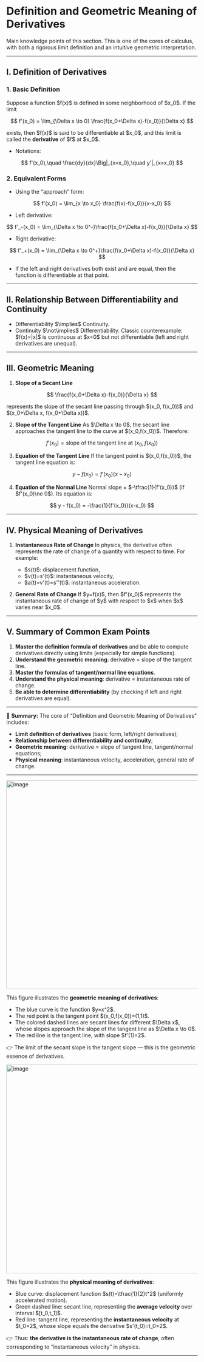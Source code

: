 
# Definition and Geometric Meaning of Derivatives

Main knowledge points of this section. This is one of the cores of calculus, with both a rigorous limit definition and an intuitive geometric interpretation.

---

## I. Definition of Derivatives

### 1. Basic Definition

Suppose a function \$f(x)\$ is defined in some neighborhood of \$x\_0\$. If the limit

$$
f'(x_0) = \lim_{\Delta x \to 0} \frac{f(x_0+\Delta x)-f(x_0)}{\Delta x}
$$

exists, then \$f(x)\$ is said to be differentiable at \$x\_0\$, and this limit is called the **derivative** of \$f\$ at \$x\_0\$.

* Notations:

$$
f'(x_0),\quad \frac{dy}{dx}\Big|_{x=x_0},\quad y'|_{x=x_0}
$$

### 2. Equivalent Forms

* Using the “approach” form:

$$
f'(x_0) = \lim_{x \to x_0} \frac{f(x)-f(x_0)}{x-x_0}
$$

* Left derivative:

$$
f'_-(x_0) = \lim_{\Delta x \to 0^-}\frac{f(x_0+\Delta x)-f(x_0)}{\Delta x}
$$

* Right derivative:

$$
f'_+(x_0) = \lim_{\Delta x \to 0^+}\frac{f(x_0+\Delta x)-f(x_0)}{\Delta x}
$$

* If the left and right derivatives both exist and are equal, then the function is differentiable at that point.

---

## II. Relationship Between Differentiability and Continuity

* Differentiability \$\implies\$ Continuity.
* Continuity \$\not\implies\$ Differentiability.
  Classic counterexample: \$f(x)=|x|\$ is continuous at \$x=0\$ but not differentiable (left and right derivatives are unequal).

---

## III. Geometric Meaning

1. **Slope of a Secant Line**

$$
\frac{f(x_0+\Delta x)-f(x_0)}{\Delta x}
$$

represents the slope of the secant line passing through \$(x\_0, f(x\_0))\$ and \$(x\_0+\Delta x, f(x\_0+\Delta x))\$.

2. **Slope of the Tangent Line**
   As \$\Delta x \to 0\$, the secant line approaches the tangent line to the curve at \$(x\_0,f(x\_0))\$.
   Therefore:

$$
f'(x_0) = \text{slope of the tangent line at } (x_0,f(x_0))
$$

3. **Equation of the Tangent Line**
   If the tangent point is \$(x\_0,f(x\_0))\$, the tangent line equation is:

$$
y - f(x_0) = f'(x_0)(x-x_0)
$$

4. **Equation of the Normal Line**
   Normal slope = \$-\tfrac{1}{f'(x\_0)}\$ (if \$f'(x\_0)\ne 0\$).
   Its equation is:

$$
y - f(x_0) = -\frac{1}{f'(x_0)}(x-x_0)
$$

---

## IV. Physical Meaning of Derivatives

1. **Instantaneous Rate of Change**
   In physics, the derivative often represents the rate of change of a quantity with respect to time.
   For example:

   * \$s(t)\$: displacement function,
   * \$v(t)=s'(t)\$: instantaneous velocity,
   * \$a(t)=v'(t)=s''(t)\$: instantaneous acceleration.

2. **General Rate of Change**
   If \$y=f(x)\$, then \$f'(x\_0)\$ represents the instantaneous rate of change of \$y\$ with respect to \$x\$ when \$x\$ varies near \$x\_0\$.

---

## V. Summary of Common Exam Points

1. **Master the definition formula of derivatives** and be able to compute derivatives directly using limits (especially for simple functions).
2. **Understand the geometric meaning**: derivative = slope of the tangent line.
3. **Master the formulas of tangent/normal line equations**.
4. **Understand the physical meaning**: derivative = instantaneous rate of change.
5. **Be able to determine differentiability** (by checking if left and right derivatives are equal).

---

📌 **Summary:**
The core of “Definition and Geometric Meaning of Derivatives” includes:

* **Limit definition of derivatives** (basic form, left/right derivatives);
* **Relationship between differentiability and continuity**;
* **Geometric meaning**: derivative = slope of tangent line, tangent/normal equations;
* **Physical meaning**: instantaneous velocity, acceleration, general rate of change.

---

<img width="700" height="550" alt="image" src="https://github.com/user-attachments/assets/93f17a8b-3140-467d-8c49-48ff9da01f00" />

This figure illustrates the **geometric meaning of derivatives**:

* The blue curve is the function \$y=x^2\$.
* The red point is the tangent point \$(x\_0,f(x\_0))=(1,1)\$.
* The colored dashed lines are secant lines for different \$\Delta x\$, whose slopes approach the slope of the tangent line as \$\Delta x \to 0\$.
* The red line is the tangent line, with slope \$f'(1)=2\$.

👉 The limit of the secant slope is the tangent slope — this is the geometric essence of derivatives.

<img width="700" height="550" alt="image" src="https://github.com/user-attachments/assets/833a5020-d0f3-40d5-9f4e-c67ad19e4a93" />

This figure illustrates the **physical meaning of derivatives**:

* Blue curve: displacement function \$s(t)=\tfrac{1}{2}t^2\$ (uniformly accelerated motion).
* Green dashed line: secant line, representing the **average velocity** over interval $\[t\_0,t\_1]\$.
* Red line: tangent line, representing the **instantaneous velocity** at \$t\_0=2\$, whose slope equals the derivative \$s'(t\_0)=t\_0=2\$.

👉 Thus: **the derivative is the instantaneous rate of change**, often corresponding to “instantaneous velocity” in physics.

---


